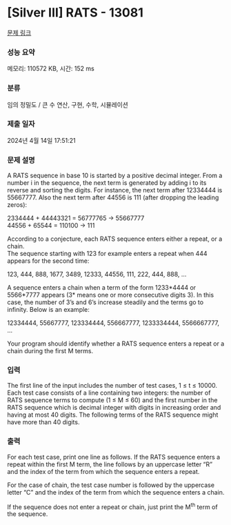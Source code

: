 # [Silver III] RATS - 13081 

[문제 링크](https://www.acmicpc.net/problem/13081) 

### 성능 요약

메모리: 110572 KB, 시간: 152 ms

### 분류

임의 정밀도 / 큰 수 연산, 구현, 수학, 시뮬레이션

### 제출 일자

2024년 4월 14일 17:51:21

### 문제 설명

<p>A RATS sequence in base 10 is started by a positive decimal integer. From a number i in the sequence, the next term is generated by adding i to its reverse and sorting the digits. For instance, the next term after 12334444 is 55667777. Also the next term after 44556 is 111 (after dropping the leading zeros):</p>

<p>2334444 + 44443321 = 56777765 -> 55667777<br>
44556 + 65544 = 110100 -> 111</p>

<p>According to a conjecture, each RATS sequence enters either a repeat, or a chain.<br>
The sequence starting with 123 for example enters a repeat when 444 appears for the second time:</p>

<p>123, 444, 888, 1677, 3489, 12333, 44556, 111, 222, 444, 888, ...</p>

<p>A sequence enters a chain when a term of the form 1233*4444 or 5566*7777 appears (3* means one or more consecutive digits 3). In this case, the number of 3’s and 6’s increase steadily and the terms go to infinity. Below is an example:</p>

<p>12334444, 55667777, 123334444, 556667777, 1233334444, 5566667777, ...</p>

<p>Your program should identify whether a RATS sequence enters a repeat or a chain during the first M terms.</p>

### 입력 

 <p>The first line of the input includes the number of test cases, 1 ≤ t ≤ 10000. Each test case consists of a line containing two integers: the number of RATS sequence terms to compute (1 ≤ M ≤ 60) and the first number in the RATS sequence which is decimal integer with digits in increasing order and having at most 40 digits. The following terms of the RATS sequence might have more than 40 digits.</p>

### 출력 

 <p>For each test case, print one line as follows. If the RATS sequence enters a repeat within the first M term, the line follows by an uppercase letter “R” and the index of the term from which the sequence enters a repeat.</p>

<p>For the case of chain, the test case number is followed by the uppercase letter “C” and the index of the term from which the sequence enters a chain.</p>

<p>If the sequence does not enter a repeat or chain, just print the M<sup>th</sup> term of the sequence.</p>

